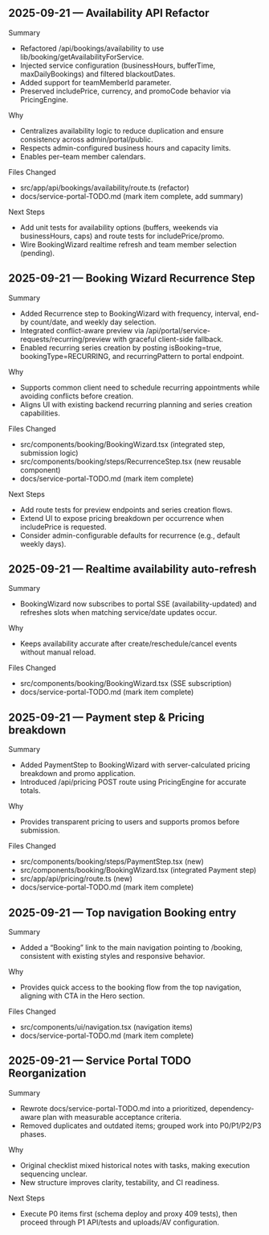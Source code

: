 ## 2025-09-21 — Availability API Refactor

Summary
- Refactored /api/bookings/availability to use lib/booking/getAvailabilityForService.
- Injected service configuration (businessHours, bufferTime, maxDailyBookings) and filtered blackoutDates.
- Added support for teamMemberId parameter.
- Preserved includePrice, currency, and promoCode behavior via PricingEngine.

Why
- Centralizes availability logic to reduce duplication and ensure consistency across admin/portal/public.
- Respects admin-configured business hours and capacity limits.
- Enables per–team member calendars.

Files Changed
- src/app/api/bookings/availability/route.ts (refactor)
- docs/service-portal-TODO.md (mark item complete, add summary)

Next Steps
- Add unit tests for availability options (buffers, weekends via businessHours, caps) and route tests for includePrice/promo.
- Wire BookingWizard realtime refresh and team member selection (pending).


## 2025-09-21 — Booking Wizard Recurrence Step

Summary
- Added Recurrence step to BookingWizard with frequency, interval, end-by count/date, and weekly day selection.
- Integrated conflict-aware preview via /api/portal/service-requests/recurring/preview with graceful client-side fallback.
- Enabled recurring series creation by posting isBooking=true, bookingType=RECURRING, and recurringPattern to portal endpoint.

Why
- Supports common client need to schedule recurring appointments while avoiding conflicts before creation.
- Aligns UI with existing backend recurring planning and series creation capabilities.

Files Changed
- src/components/booking/BookingWizard.tsx (integrated step, submission logic)
- src/components/booking/steps/RecurrenceStep.tsx (new reusable component)
- docs/service-portal-TODO.md (mark item complete)

Next Steps
- Add route tests for preview endpoints and series creation flows.
- Extend UI to expose pricing breakdown per occurrence when includePrice is requested.
- Consider admin-configurable defaults for recurrence (e.g., default weekly days).


## 2025-09-21 — Realtime availability auto-refresh

Summary
- BookingWizard now subscribes to portal SSE (availability-updated) and refreshes slots when matching service/date updates occur.

Why
- Keeps availability accurate after create/reschedule/cancel events without manual reload.

Files Changed
- src/components/booking/BookingWizard.tsx (SSE subscription)
- docs/service-portal-TODO.md (mark item complete)


## 2025-09-21 — Payment step & Pricing breakdown

Summary
- Added PaymentStep to BookingWizard with server-calculated pricing breakdown and promo application.
- Introduced /api/pricing POST route using PricingEngine for accurate totals.

Why
- Provides transparent pricing to users and supports promos before submission.

Files Changed
- src/components/booking/steps/PaymentStep.tsx (new)
- src/components/booking/BookingWizard.tsx (integrated Payment step)
- src/app/api/pricing/route.ts (new)
- docs/service-portal-TODO.md (mark item complete)


## 2025-09-21 — Top navigation Booking entry

Summary
- Added a “Booking” link to the main navigation pointing to /booking, consistent with existing styles and responsive behavior.

Why
- Provides quick access to the booking flow from the top navigation, aligning with CTA in the Hero section.

Files Changed
- src/components/ui/navigation.tsx (navigation items)
- docs/service-portal-TODO.md (mark item complete)

## 2025-09-21 — Service Portal TODO Reorganization

Summary
- Rewrote docs/service-portal-TODO.md into a prioritized, dependency-aware plan with measurable acceptance criteria.
- Removed duplicates and outdated items; grouped work into P0/P1/P2/P3 phases.

Why
- Original checklist mixed historical notes with tasks, making execution sequencing unclear.
- New structure improves clarity, testability, and CI readiness.

Next Steps
- Execute P0 items first (schema deploy and proxy 409 tests), then proceed through P1 API/tests and uploads/AV configuration.
